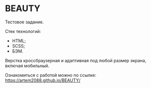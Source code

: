 # BEAUTY

Тестовое задание.

Стек технологий:

- HTML;
- SCSS;
- БЭМ.

Верстка кроссбраузерная и адаптивная под любой размер экрана, включая мобильный.

Ознакомиться с работой можно по ссылке: https://artem2088.github.io/BEAUTY/
